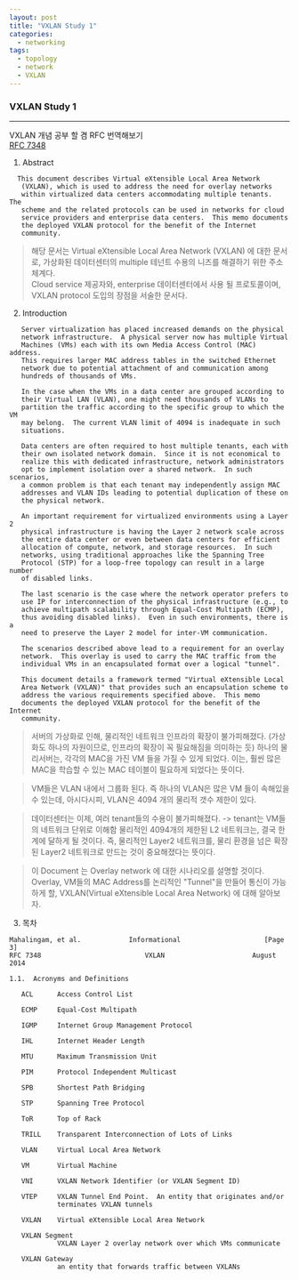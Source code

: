 ```yaml
---
layout: post
title: "VXLAN Study 1"
categories:
  - networking
tags:
  - topology
  - network
  - VXLAN
---
```


### VXLAN Study 1

-----
VXLAN 개념 공부 할 겸 RFC 번역해보기  
[RFC 7348](https://datatracker.ietf.org/doc/rfc7348/?include_text=1)


1. Abstract  
```
  This document describes Virtual eXtensible Local Area Network
   (VXLAN), which is used to address the need for overlay networks
   within virtualized data centers accommodating multiple tenants.  The
   scheme and the related protocols can be used in networks for cloud
   service providers and enterprise data centers.  This memo documents
   the deployed VXLAN protocol for the benefit of the Internet
   community.
```
> 해당 문서는 Virtual eXtensible Local Area Network (VXLAN) 에 대한 문서로, 가상화된 데이터센터의 multiple 테넌트 수용의 니즈를 해결하기 위한 주소 체계다.   
Cloud service 제공자와, enterprise 데이터센터에서 사용 될 프로토콜이며, VXLAN protocol 도입의 장점을 서술한 문서다.

  
2. Introduction
```
   Server virtualization has placed increased demands on the physical
   network infrastructure.  A physical server now has multiple Virtual
   Machines (VMs) each with its own Media Access Control (MAC) address.
   This requires larger MAC address tables in the switched Ethernet
   network due to potential attachment of and communication among
   hundreds of thousands of VMs.

   In the case when the VMs in a data center are grouped according to
   their Virtual LAN (VLAN), one might need thousands of VLANs to
   partition the traffic according to the specific group to which the VM
   may belong.  The current VLAN limit of 4094 is inadequate in such
   situations.

   Data centers are often required to host multiple tenants, each with
   their own isolated network domain.  Since it is not economical to
   realize this with dedicated infrastructure, network administrators
   opt to implement isolation over a shared network.  In such scenarios,
   a common problem is that each tenant may independently assign MAC
   addresses and VLAN IDs leading to potential duplication of these on
   the physical network.

   An important requirement for virtualized environments using a Layer 2
   physical infrastructure is having the Layer 2 network scale across
   the entire data center or even between data centers for efficient
   allocation of compute, network, and storage resources.  In such
   networks, using traditional approaches like the Spanning Tree
   Protocol (STP) for a loop-free topology can result in a large number
   of disabled links.

   The last scenario is the case where the network operator prefers to
   use IP for interconnection of the physical infrastructure (e.g., to
   achieve multipath scalability through Equal-Cost Multipath (ECMP),
   thus avoiding disabled links).  Even in such environments, there is a
   need to preserve the Layer 2 model for inter-VM communication.

   The scenarios described above lead to a requirement for an overlay
   network.  This overlay is used to carry the MAC traffic from the
   individual VMs in an encapsulated format over a logical "tunnel".

   This document details a framework termed "Virtual eXtensible Local
   Area Network (VXLAN)" that provides such an encapsulation scheme to
   address the various requirements specified above.  This memo
   documents the deployed VXLAN protocol for the benefit of the Internet
   community.
```
> 서버의 가상화로 인해, 물리적인 네트워크 인프라의 확장이 불가피해졌다. (가상화도 하나의 자원이므로, 인프라의 확장이 꼭 필요해짐을 의미하는 듯) 하나의 물리서버는, 각각의 MAC을 가진 VM 들을 가질 수 있게 되었다. 이는, 훨씬 많은 MAC을 학습할 수 있는 MAC 테이블이 필요하게 되었다는 뜻이다.

> VM들은 VLAN 내에서 그룹화 된다. 즉 하나의 VLAN은 많은 VM 들이 속해있을 수 있는데, 아시다시피, VLAN은 4094 개의 물리적 갯수 제한이 있다.

> 데이터센터는 이제, 여러 tenant들의 수용이 불가피해졌다.
-> tenant는 VM들의 네트워크 단위로 이해함
물리적인 4094개의 제한된 L2 네트워크는, 결국 한계에 달하게 될 것이다. 즉, 물리적인 Layer2 네트워크를, 물리 환경을 넘은 확장된 Layer2 네트워크로 만드는 것이 중요해졌다는 뜻이다.

> 이 Document 는 Overlay network 에 대한 시나리오를 설명할 것이다. Overlay, VM들의 MAC Address를 논리적인 "Tunnel"을 만들어 통신이 가능하게 할, VXLAN(Virtual eXtensible Local Area Network) 에 대해 알아보자.


3. 목차
```
Mahalingam, et al.            Informational                     [Page 3]
RFC 7348                          VXLAN                      August 2014

1.1.  Acronyms and Definitions

   ACL      Access Control List

   ECMP     Equal-Cost Multipath

   IGMP     Internet Group Management Protocol

   IHL      Internet Header Length

   MTU      Maximum Transmission Unit

   PIM      Protocol Independent Multicast

   SPB      Shortest Path Bridging

   STP      Spanning Tree Protocol

   ToR      Top of Rack

   TRILL    Transparent Interconnection of Lots of Links

   VLAN     Virtual Local Area Network

   VM       Virtual Machine

   VNI      VXLAN Network Identifier (or VXLAN Segment ID)

   VTEP     VXLAN Tunnel End Point.  An entity that originates and/or
            terminates VXLAN tunnels

   VXLAN    Virtual eXtensible Local Area Network

   VXLAN Segment
            VXLAN Layer 2 overlay network over which VMs communicate

   VXLAN Gateway
            an entity that forwards traffic between VXLANs
```